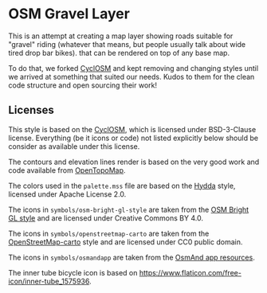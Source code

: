 OSM Gravel Layer
================

This is an attempt at creating a map layer showing roads suitable for "gravel" riding
(whatever that means, but people usually talk about wide tired drop bar bikes).
that can be rendered on top of any base map.

To do that, we forked [CyclOSM](https://github.com/cyclosm/cyclosm-cartocss-style) and
kept removing and changing styles until we arrived at something that suited our needs.
Kudos to them for the clean code structure and open sourcing their work!

## Licenses

This style is based on the [CyclOSM](https://github.com/cyclosm/cyclosm-cartocss-style),
which is licensed under BSD-3-Clause license. Everything (be it icons
or code) not listed explicitly below should be consider as available under
this license.

The contours and elevation lines render is based on the very good work and
code available from [OpenTopoMap](https://github.com/der-stefan/OpenTopoMap).

The colors used in the `palette.mss` file are based on the
[Hydda](https://github.com/karlwettin/tilemill-style-hydda/tree/bb27f0a9cad1920e19ae8febd39f6f9328369e6f)
style, licensed under Apache License 2.0.

The icons in `symbols/osm-bright-gl-style` are taken from the [OSM Bright GL
style](https://github.com/openmaptiles/osm-bright-gl-style/tree/327e1b41987893b958e3aae06abc2cc7363dc5aa/icons)
and are licensed under Creative Commons BY 4.0.

The icons in `symbols/openstreetmap-carto` are taken from the
[OpenStreetMap-carto](https://github.com/gravitystorm/openstreetmap-carto)
style and are licensed under CC0 public domain.

The icons in `symbols/osmandapp` are taken from the
[OsmAnd app resources](https://github.com/osmandapp/OsmAnd-resources).

The inner tube bicycle icon is based on
https://www.flaticon.com/free-icon/inner-tube_1575936.
